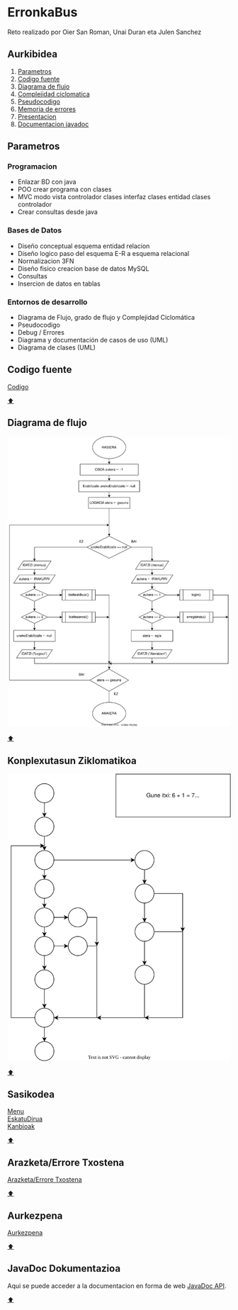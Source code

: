 # ErronkaBus
Reto realizado por Oier San Roman, Unai Duran eta Julen Sanchez

## Aurkibidea

1. [Parametros](#parametros)
2. [Codigo fuente](#codigo-fuente)
3. [Diagrama de flujo](#diagrama-de-flujo)
4. [Complejidad ciclomatica](#complejidad-ciclomatica)
5. [Pseudocodigo](#pseudocodigo)
6. [Memoria de errores](#memoria-de-errores)
7. [Presentacion](#presentacion)
8. [Documentacion javadoc](#documentacion-javadoc)

## Parametros

### Programacion
- Enlazar BD con java
- POO crear programa con clases
- MVC modo vista controlador clases interfaz clases entidad clases controlador
- Crear consultas desde java

### Bases de Datos
- Diseño conceptual esquema entidad relacion
- Diseño logico paso del esquema E-R a esquema relacional
- Normalizacion 3FN
- Diseño fisico creacion base de datos MySQL
- Consultas
- Insercion de datos en tablas

### Entornos de desarrollo
- Diagrama de Flujo, grado de flujo y Complejidad Ciclomática
- Pseudocodigo
- Debug / Errores
- Diagrama y documentación de casos de uso (UML)
- Diagrama de clases (UML)


## Codigo fuente

[Codigo](/busak)

[:arrow_up:](#erronkabus)

## Diagrama de flujo

![Diagrama](/documentacion/garapen%20inguruneak/fluxu%20diagrama.svg)

[:arrow_up:](#erronkabus)

## Konplexutasun Ziklomatikoa

![Diagrama](/documentacion/garapen%20inguruneak/konplexutasun%20ziklomatikoa.svg)

[:arrow_up:](#erronkabus)

## Sasikodea

[Menu](/dokumentazioa/erronkabusMenu.psc)\
[EskatuDirua](/dokumentazioa/erronkabusEskatuDirua.psc)\
[Kanbioak](/dokumentazioa/erronkabusKanbioak.psc)

[:arrow_up:](#erronkabus)

## Arazketa/Errore Txostena

[Arazketa/Errore Txostena](/dokumentazioa/ArazketaTxostena.pdf)

[:arrow_up:](#erronkabus)

## Aurkezpena

[Aurkezpena](/dokumentazioa/Aurkezpena.odp)

[:arrow_up:](#erronkabus)

## JavaDoc Dokumentazioa

Aqui se puede acceder a la documentacion en forma de web [JavaDoc API](https://petaldoiporramador.github.io/ErronkaBus/).

[:arrow_up:](#erronkabus)